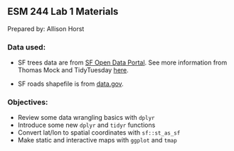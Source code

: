 ## ESM 244 Lab 1 Materials 

Prepared by: Allison Horst

### Data used: 

- SF trees data are from [SF Open Data Portal](https://data.sfgov.org/City-Infrastructure/Street-Tree-List/tkzw-k3nq). See more information from Thomas Mock and TidyTuesday [here](https://github.com/rfordatascience/tidytuesday/tree/master/data/2020/2020-01-28). 

- SF roads shapefile is from [data.gov](https://catalog.data.gov/dataset/tiger-line-shapefile-2017-county-san-francisco-county-ca-all-roads-county-based-shapefile).

### Objectives:

- Review some data wrangling basics with `dplyr`
- Introduce some new `dplyr` and `tidyr` functions
- Convert lat/lon to spatial coordinates with `sf::st_as_sf`
- Make static and interactive maps with `ggplot` and `tmap`
